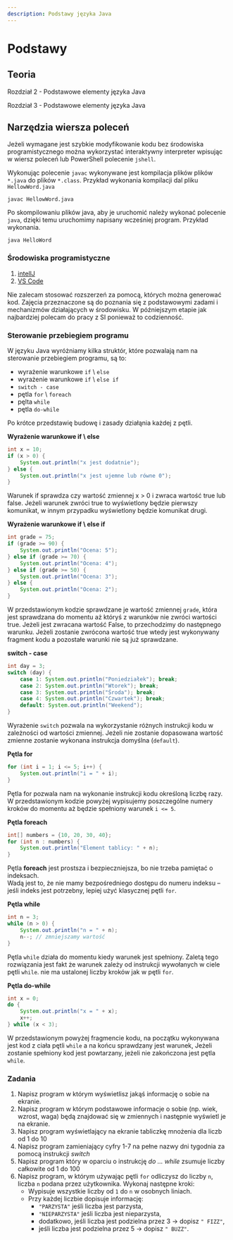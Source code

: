 ```yaml
---
description: Podstawy języka Java
---
```


# Podstawy

## Teoria&#x20;

Rozdział 2 - Podstawowe elementy języka Java

Rozdział 3 - Podstawowe elementy języka Java

## **Narzędzia wiersza poleceń**

Jeżeli wymagane jest szybkie modyfikowanie kodu bez środowiska programistycznego można wykorzystać interaktywny interpreter wpisując w wiersz poleceń lub PowerShell polecenie `jshell`.&#x20;

Wykonując polecenie `javac` wykonywane jest kompilacja plików plików `*.java` do plików `*.class`.  Przykład wykonania kompilacji dal pliku `HellowWord.java`&#x20;

`javac HellowWord.java`

Po skompilowaniu plików java, aby je uruchomić należy wykonać polecenie `java`, dzięki temu uruchomimy napisany wcześniej program. Przykład wykonania.

`java HelloWord`&#x20;

### **Środowiska programistyczne**

1. [intellJ](https://www.jetbrains.com/idea/)
2. [VS Code](https://code.visualstudio.com/)

Nie zalecam stosować rozszerzeń za pomocą, których można generować kod. Zajęcia przeznaczone są do poznania się z podstawowymi zadami i mechanizmów działających w środowisku. W późniejszym etapie jak najbardziej polecam do pracy z SI ponieważ to codzienność. &#x20;

### **Sterowanie przebiegiem programu**

W języku Java wyróżniamy kilka struktór, które pozwalają nam na sterowanie przebiegiem programu, są to:

* wyrażenie warunkowe `if` \ `else`
* wyrażenie warunkowe `if` \ `else if`
* `switch - case`
* pętla `for` \ `foreach`
* pęlta `while`&#x20;
* pętla `do-while`

Po krótce przedstawię budowę i zasady działąnia każdej z pętli.

**Wyrażenie warunkowe if \ else**

```java
int x = 10;
if (x > 0) { 
    System.out.println("x jest dodatnie");
} else {
    System.out.println("x jest ujemne lub równe 0");
}
```

Warunek if sprawdza czy wartość zmiennej x > 0 i zwraca wartość true lub false. Jeżeli warunek zwróci true to wyświetlony będzie pierwszy komunikat, w innym przypadku wyświetlony będzie komunikat drugi.

**Wyrażenie warunkowe if \ else if**

```java
int grade = 75;
if (grade >= 90) {
    System.out.println("Ocena: 5");
} else if (grade >= 70) {
    System.out.println("Ocena: 4");
} else if (grade >= 50) {
    System.out.println("Ocena: 3");
} else {
    System.out.println("Ocena: 2");
}
```

W przedstawionym kodzie sprawdzane je wartość zmiennej `grade`, która jest sprawdzana do momentu aż któryś z warunków nie zwróci wartości true. Jeżeli jest zwracana wartość False, to przechodzimy do następnego warunku. Jeżeli zostanie zwrócona wartość true wtedy jest wykonywany fragment kodu a pozostałe warunki nie są już sprawdzane.&#x20;

**switch - case**

```java
int day = 3;
switch (day) {
    case 1: System.out.println("Poniedziałek"); break;
    case 2: System.out.println("Wtorek"); break;
    case 3: System.out.println("Środa"); break;
    case 4: System.out.println("Czwartek"); break;
    default: System.out.println("Weekend");
}
```

Wyrażenie `switch` pozwala na wykorzystanie różnych instrukcji kodu w zależności od wartości zmiennej. Jeżeli nie zostanie dopasowana wartość zmienne zostanie wykonana instrukcja domyślna (`default`).

**Pętla for**&#x20;

```java
for (int i = 1; i <= 5; i++) {
    System.out.println("i = " + i);
}
```

Pętla for pozwala nam na wykonanie instrukcji kodu określoną liczbę razy. W przedstawionym kodzie powyżej wypisujemy poszczególne numery kroków do momentu aż będzie spełniony warunek `i <= 5`. &#x20;

**Pętla foreach**

```java
int[] numbers = {10, 20, 30, 40};    
for (int n : numbers) {
    System.out.println("Element tablicy: " + n);
}
```

Pętla **foreach** jest prostsza i bezpieczniejsza, bo nie trzeba pamiętać o indeksach.\
Wadą jest to, że nie mamy bezpośredniego dostępu do numeru indeksu – jeśli indeks jest potrzebny, lepiej użyć klasycznej pętli `for`.

**Pętla while**

```java
int n = 3;
while (n > 0) {
    System.out.println("n = " + n);
    n--; // zmniejszamy wartość
}
```

Pętla `while` działa do momentu kiedy warunek jest spełniony. Zaletą tego rozwiązania jest fakt że warunek zależy od instrukcji wywołanych w ciele pętli `while`. nie ma ustalonej liczby kroków jak w pętli `for`.

**Pętla do-while**

```java
int x = 0;
do {
    System.out.println("x = " + x);
    x++;
} while (x < 3);
```

W przedstawionym powyżej fragmencie kodu, na początku wykonywana jest kod z ciała pętli `while` a na końcu sprawdzany jest warunek, Jeżeli zostanie spełniony kod jest powtarzany, jeżeli nie zakończona jest pętla `while`.

### **Zadania**

1. Napisz program w którym wyświetlisz jakąś informację o sobie na ekranie.
2. Napisz program w którym podstawowe informacje o sobie (np. wiek, wzrost, waga) będą znajdować się w zmiennych i następnie wyświetl je na ekranie.
3. Napisz program wyświetlający na ekranie tabliczkę mnożenia dla liczb od 1 do 10
4. Napisz program zamieniający cyfry 1-7 na pełne nazwy dni tygodnia za pomocą instrukcji _switch_
5. Napisz program który w oparciu o instrukcję _do ... while_ zsumuje liczby całkowite od 1 do 100
6. Napisz program, w którym używając pętli `for` odliczysz do liczby `n`, liczba `n` podana przez użytkownika. Wykonaj następne kroki:
   * Wypisuje wszystkie liczby od `1` do `n` w osobnych liniach.
   * Przy każdej liczbie dopisuje informację:
     * `"PARZYSTA"` jeśli liczba jest parzysta,
     * `"NIEPARZYSTA"` jeśli liczba jest nieparzysta,
     * dodatkowo, jeśli liczba jest podzielna przez 3 → dopisz `" FIZZ"`,
     * jeśli liczba jest podzielna przez 5 → dopisz `" BUZZ"`.
